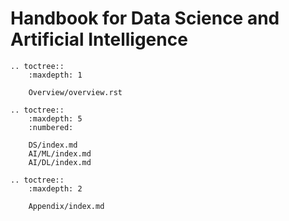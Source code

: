 # Handbook for Data Science and Artificial Intelligence

```eval_rst
.. toctree::
    :maxdepth: 1
    
    Overview/overview.rst

.. toctree::
    :maxdepth: 5
    :numbered:

    DS/index.md
    AI/ML/index.md
    AI/DL/index.md

.. toctree::
    :maxdepth: 2

    Appendix/index.md
```


